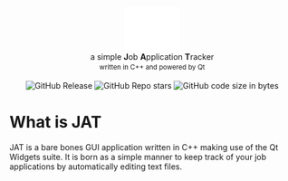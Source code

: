 <p align="center">
	<img style="width:20%" src=".github/images/bitmap.png"/><br>
	a simple <strong>J</strong>ob <strong>A</strong>pplication <strong>T</strong>racker<br>
	<small>written in C++ and powered by Qt</small><br><br>
	<img alt="GitHub Release" src="https://img.shields.io/github/v/release/MarkGotLasagna/JAT">
	<img alt="GitHub Repo stars" src="https://img.shields.io/github/stars/MarkGotLasagna/JAT">
	<img alt="GitHub code size in bytes" src="https://img.shields.io/github/languages/code-size/MarkGotLasgna/JAT">
</p>

# What is JAT
JAT is a bare bones GUI application written in C++ making use of the Qt Widgets suite.
It is born as a simple manner to keep track of your job applications by automatically editing text files.
